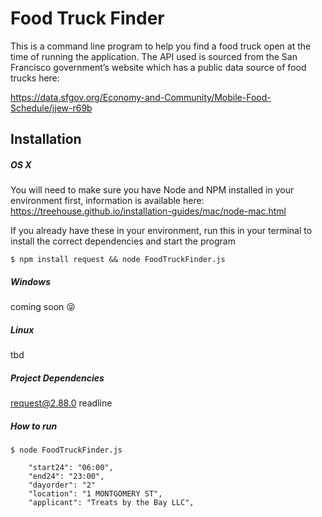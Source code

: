 # Food Truck Finder

This is a command line program to help you find a food truck open at the time of running the application. The API used is sourced from the San Francisco government’s website which has a public data source of food trucks here:

https://data.sfgov.org/Economy-and-Community/Mobile-Food-Schedule/jjew-r69b

## Installation
##### OS X

You will need to make sure you have Node and NPM installed in your environment first, information is available here: https://treehouse.github.io/installation-guides/mac/node-mac.html

If you already have these in your environment, run this in your terminal to install the correct dependencies and start the program
```
$ npm install request && node FoodTruckFinder.js

```


##### Windows
coming soon 😝

##### Linux
tbd

##### Project Dependencies

request@2.88.0
readline

##### How to run

```
$ node FoodTruckFinder.js
```


        "start24": "06:00",
        "end24": "23:00",
        "dayorder": "2"
        "location": "1 MONTGOMERY ST",
        "applicant": "Treats by the Bay LLC",
